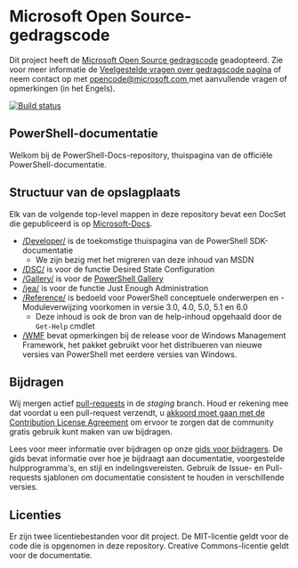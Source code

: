 # <a name="microsoft-open-source-code-of-conduct"></a>Microsoft Open Source-gedragscode

Dit project heeft de [Microsoft Open Source gedragscode](https://opensource.microsoft.com/codeofconduct/) geadopteerd.
Zie voor meer informatie de [Veelgestelde vragen over gedragscode pagina](https://opensource.microsoft.com/codeofconduct/faq/) of neem contact op met [ opencode@microsoft.com ](mailto:opencode@microsoft.com) met aanvullende vragen of opmerkingen (in het Engels).

[![Build status](https://ci.appveyor.com/api/projects/status/onshefxnc4g4pv87/branch/staging?svg=true)](https://ci.appveyor.com/project/PowerShell/powershell-docs/branch/staging)

## <a name="powershell-documentation"></a>PowerShell-documentatie

Welkom bij de PowerShell-Docs-repository, thuispagina van de officiële PowerShell-documentatie.

## <a name="repository-structure"></a>Structuur van de opslagplaats

Elk van de volgende top-level mappen in deze repository bevat een DocSet die gepubliceerd is op [Microsoft-Docs](https://docs.microsoft.com/powershell).

- [/Developer/](https://docs.microsoft.com/powershell/developer/) is de toekomstige thuispagina van de PowerShell SDK-documentatie
  - We zijn bezig met het migreren van deze inhoud van MSDN
- [/DSC/](https://docs.microsoft.com/powershell/dsc/) is voor de functie Desired State Configuration
- [/Gallery/](https://docs.microsoft.com/powershell/gallery) is voor de [PowerShell Gallery](https://www.powershellgallery.com/)
- [/jea/](https://docs.microsoft.com/powershell/jea/) is voor de functie Just Enough Administration
- [/Reference/](https://docs.microsoft.com/powershell/scripting/) is bedoeld voor PowerShell conceptuele onderwerpen en -Moduleverwijzing voorkomen in versie 3.0, 4.0, 5.0, 5.1 en 6.0
  - Deze inhoud is ook de bron van de help-inhoud opgehaald door de `Get-Help` cmdlet
- [/WMF](https://docs.microsoft.com/powershell/wmf/readme) bevat opmerkingen bij de release voor de Windows Management Framework, het pakket gebruikt voor het distribueren van nieuwe versies van PowerShell met eerdere versies van Windows.

## <a name="contributing"></a>Bijdragen

Wij mergen actief [pull-requests](https://help.github.com/articles/using-pull-requests/) in de *staging* branch.
Houd er rekening mee dat voordat u een pull-request verzendt, u [akkoord moet gaan met de Contribution License Agreement](https://cla.microsoft.com/) om ervoor te zorgen dat de community gratis gebruik kunt maken van uw bijdragen.

Lees voor meer informatie over bijdragen op onze [gids voor bijdragers](CONTRIBUTING.md). De gids bevat informatie over hoe je bijdraagt aan documentatie, voorgestelde hulpprogramma's, en stijl en indelingsvereisten. Gebruik de Issue- en Pull-requests  sjablonen om documentatie consistent te houden in verschillende versies.

## <a name="licenses"></a>Licenties

Er zijn twee licentiebestanden voor dit project.
De MIT-licentie geldt voor de code die is opgenomen in deze repository.
Creative Commons-licentie geldt voor de documentatie.
